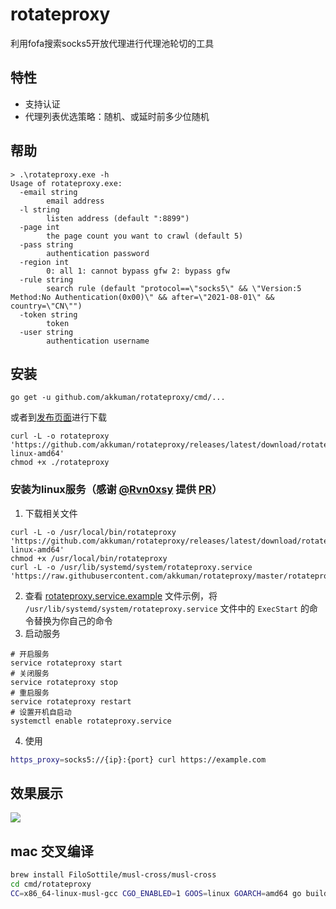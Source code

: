 # rotateproxy

利用fofa搜索socks5开放代理进行代理池轮切的工具

## 特性

- 支持认证
- 代理列表优选策略：随机、或延时前多少位随机

## 帮助

```shell
> .\rotateproxy.exe -h
Usage of rotateproxy.exe:
  -email string
        email address
  -l string
        listen address (default ":8899")
  -page int
        the page count you want to crawl (default 5)
  -pass string
        authentication password
  -region int
        0: all 1: cannot bypass gfw 2: bypass gfw
  -rule string
        search rule (default "protocol==\"socks5\" && \"Version:5 Method:No Authentication(0x00)\" && after=\"2021-08-01\" && country=\"CN\"")
  -token string
        token
  -user string
        authentication username
```

## 安装

```shell
go get -u github.com/akkuman/rotateproxy/cmd/...
```

或者到[发布页面](https://github.com/akkuman/rotateproxy/releases/latest)进行下载

```shell
curl -L -o rotateproxy 'https://github.com/akkuman/rotateproxy/releases/latest/download/rotateproxy-linux-amd64'
chmod +x ./rotateproxy
```

### 安装为linux服务（感谢 [@Rvn0xsy](https://github.com/Rvn0xsy) 提供 [PR](https://github.com/akkuman/rotateproxy/pull/4)）

1. 下载相关文件

```shell
curl -L -o /usr/local/bin/rotateproxy 'https://github.com/akkuman/rotateproxy/releases/latest/download/rotateproxy-linux-amd64'
chmod +x /usr/local/bin/rotateproxy
curl -L -o /usr/lib/systemd/system/rotateproxy.service 'https://raw.githubusercontent.com/akkuman/rotateproxy/master/rotateproxy.service.example'
```

2. 查看 [rotateproxy.service.example](./rotateproxy.service.example) 文件示例，将 `/usr/lib/systemd/system/rotateproxy.service` 文件中的 `ExecStart` 的命令替换为你自己的命令
3. 启动服务

```shell
# 开启服务
service rotateproxy start
# 关闭服务
service rotateproxy stop
# 重启服务
service rotateproxy restart
# 设置开机自启动
systemctl enable rotateproxy.service
```

4. 使用

```bash
https_proxy=socks5://{ip}:{port} curl https://example.com
```

## 效果展示

![](./pics/curl-run.jpg)

## mac 交叉编译

```bash
brew install FiloSottile/musl-cross/musl-cross
cd cmd/rotateproxy
CC=x86_64-linux-musl-gcc CGO_ENABLED=1 GOOS=linux GOARCH=amd64 go build -ldflags "-linkmode external -extldflags -static"
```

